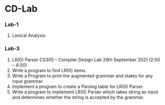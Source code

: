 # CD-Lab
### Lab-1
1. Lexical Analysis

### Lab-3
1. LR(0) Parser
CS305 – Compiler Design Lab
29th September 2021 (2:00 – 4:00)
1. Write a program to find LR(0) items.
2. Write a Program to print the augmented grammar and states for any input grammar.
3. Implement a program to create a Parsing table for LR(0) Parser.
4. Write a program to implement LR(0) Parser which takes string as input and determines
whether the string is accepted by the grammar.
